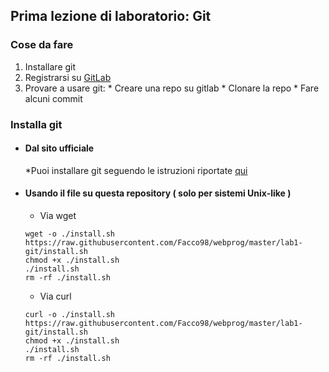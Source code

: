 ## Prima lezione di laboratorio: Git

### Cose da fare
  1. Installare git
  2. Registrarsi su [GitLab](https://gitlab.com/users/sign_in#register-pane)
  3. Provare a usare git:
    * Creare una repo su gitlab
    * Clonare la repo
    * Fare alcuni commit
  
### Installa git

  * #### Dal sito ufficiale
    *Puoi installare git seguendo le istruzioni riportate
     [qui](https://git-scm.com/book/it/v1/Per-Iniziare-Installare-Git)
  * #### Usando il file su questa repository ( solo per sistemi Unix-like )
    * Via wget
    ```shell
    wget -o ./install.sh https://raw.githubusercontent.com/Facco98/webprog/master/lab1-git/install.sh
    chmod +x ./install.sh
    ./install.sh
    rm -rf ./install.sh
    ```
    
    * Via curl
    ```shell
    curl -o ./install.sh https://raw.githubusercontent.com/Facco98/webprog/master/lab1-git/install.sh
    chmod +x ./install.sh
    ./install.sh
    rm -rf ./install.sh
    ```
